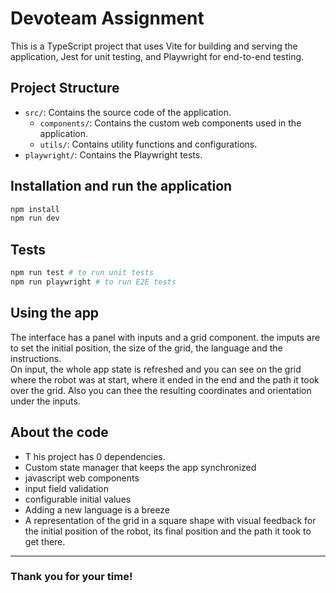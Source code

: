 # Devoteam Assignment

This is a TypeScript project that uses Vite for building and serving the application, Jest for unit testing, and Playwright for end-to-end testing.

## Project Structure

- `src/`: Contains the source code of the application.
  - `components/`: Contains the custom web components used in the application.
  - `utils/`: Contains utility functions and configurations.
- `playwright/`: Contains the Playwright tests.

## Installation and run the application

```sh
npm install
npm run dev
```

## Tests

```sh
npm run test # to run unit tests
npm run playwright # to run E2E tests
```

## Using the app

The interface has a panel with inputs and a grid component. the imputs are to set the initial position, the size of the grid, the language and the instructions. <br>
On input, the whole app state is refreshed and you can see on the grid where the robot was at start, where it ended in the end and the path it took over the grid.
Also you can thee the resulting coordinates and orientation under the inputs.

## About the code

- T his project has 0 dependencies.
- Custom state manager that keeps the app synchronized
- javascript web components
- input field validation
- configurable initial values
- Adding a new language is a breeze
- A representation of the grid in a square shape with visual feedback for the initial position of the robot, its final position and the path it took to get there.

---

### Thank you for your time!
